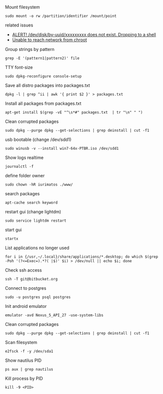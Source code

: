 Mount filesystem 
```
sudo mount -o rw /partition/identifier /mount/point
```
related issues
* [ALERT! /dev/disk/by-uuid/xxxxxxxxx does not exist. Dropping to a shell](https://askubuntu.com/questions/516217/alert-dev-disk-by-uuid-xxxxxxxxx-does-not-exist-dropping-to-a-shell/516471#516471)
* [Unable to reach network from chroot](https://unix.stackexchange.com/questions/280500/unable-to-reach-network-from-chroot/280534#280534)

Group strings by pattern
```
grep -E '(pattern1|pattern2)' file
```

TTY font-size
```
sudo dpkg-reconfigure console-setup
```

Save all distro packages into packages.txt
```
dpkg -l | grep ^ii | awk '{ print $2 }' > packages.txt
```

Install all packages from packages.txt
```
apt-get install $(grep -vE "^\s*#" packages.txt  | tr "\n" " ")
```

Clean corrupted packages
```
sudo dpkg --purge dpkg --get-selections | grep deinstall | cut -f1
```

usb bootable (change /dev/sdd1)
```
sudo winusb -v --install win7-64x-PTBR.iso /dev/sdd1
```

Show logs realtime
```
journalctl -f
```

define folder owner
```
sudo chown -hR iurimatos ./www/
```

search packages
```
apt-cache search keyword
```

restart gui (change lightdm)
```
sudo service lightdm restart
```

start gui
```
startx
```

List applications no longer used
```
for i in {/usr,~/.local}/share/applications/*.desktop; do which $(grep -Poh '(?<=Exec=).*?( |$)' $i) > /dev/null || echo $i; done
```

Check ssh access
```
ssh -T git@bitbucket.org
```

Connect to postgres
```
sudo -u postgres psql postgres
```

Init android emulator
```
emulator -avd Nexus_5_API_27 -use-system-libs
```

Clean corrupted packages
```
sudo dpkg --purge dpkg --get-selections | grep deinstall | cut -f1
```

Scan filesystem
```
e2fsck -f -y /dev/sda1
```

Show nautilus PID
```
ps aux | grep nautilus
```

Kill process by PID
```
kill -9 <PID>
```
